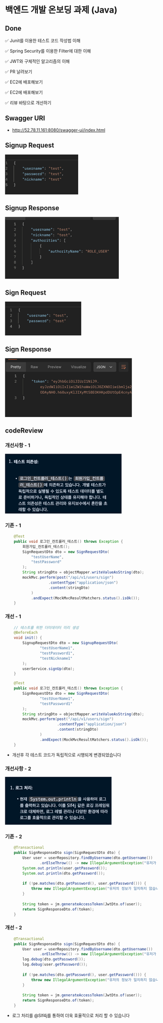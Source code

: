 # 백엔드 개발 온보딩 과제 (Java)

## Done
✅ Junit를 이용한 테스트 코드 작성법 이해

✅ Spring Security를 이용한 Filter에 대한 이해

✅ JWT와 구체적인 알고리즘의 이해

✅ PR 날려보기

✅ EC2에 배포해보기

✅ EC2에 배포해보기

✅ 리뷰 바탕으로 개선하기

## Swagger URI
- http://52.78.11.161:8080/swagger-ui/index.html

## Signup Request
![img.png](images/img.png)

## Signup Response
![img_1.png](images/img_1.png)

## Sign Request
![img_2.png](images/img_2.png)

## Sign Response
![img_3.png](images/img_3.png)

## codeReview

### 개선사항 - 1
![img_5.png](images/img_5.png)

### 기존 - 1
```java
    @Test
    public void 로그인_컨트롤러_테스트() throws Exception {
        회원가입_컨트롤러_테스트();
        SignRequestDto dto = new SignRequestDto(
            "testUserName",
            "testPassword"
        );
        String stringDto = objectMapper.writeValueAsString(dto);
        mockMvc.perform(post("/api/v1/users/sign")
                    .contentType("application/json")
                    .content(stringDto)
            )
            .andExpect(MockMvcResultMatchers.status().isOk());
    }
```

### 개선 - 1
```java
    // 테스트를 위한 더미데이터 미리 생성
    @BeforeEach
    void init() {
        SignupRequestDto dto = new SignupRequestDto(
                "testUserName1",
                "testPassword1",
                "testNickname1"
        );
        userService.signUp(dto);
    }
```
```java
    @Test
    public void 로그인_컨트롤러_테스트() throws Exception {
        SignRequestDto dto = new SignRequestDto(
                "testUserName1",
                "testPassword1"
        );
        String stringDto = objectMapper.writeValueAsString(dto);
        mockMvc.perform(post("/api/v1/users/sign")
                        .contentType("application/json")
                        .content(stringDto)
                )
                .andExpect(MockMvcResultMatchers.status().isOk());
    }
```
- 개선후 각 테스트 코드가 독립적으로 시행되게 변경되었습니다

### 개선사항 - 2
![img_6.png](images/img_6.png)

### 기존 - 2
```java
    @Transactional
    public SignResponseDto sign(SignRequestDto dto) {
        User user = userRepository.findByUsername(dto.getUsername())
                .orElseThrow(() -> new IllegalArgumentException("유저가 존재하지 않습니다"));
        System.out.println(user.getPassword());
        System.out.println(dto.getPassword());

        if (!pe.matches(dto.getPassword(), user.getPassword())) {
            throw new IllegalArgumentException("유저의 정보가 일치하지 않습니다");
        }

        String token = jm.generateAccessToken(JwtDto.of(user));
        return SignResponseDto.of(token);
    }
```

### 개선 - 2
```java
    @Transactional
    public SignResponseDto sign(SignRequestDto dto) {
        User user = userRepository.findByUsername(dto.getUsername())
                .orElseThrow(() -> new IllegalArgumentException("유저가 존재하지 않습니다"));
        log.debug(dto.getPassword());
        log.debug(user.getPassword());

        if (!pe.matches(dto.getPassword(), user.getPassword())) {
            throw new IllegalArgumentException("유저의 정보가 일치하지 않습니다");
        }

        String token = jm.generateAccessToken(JwtDto.of(user));
        return SignResponseDto.of(token);
    }
```
- 로그 처리를 @Slf4j를 통하여 더욱 효율적으로 처리 할 수 있습니다



